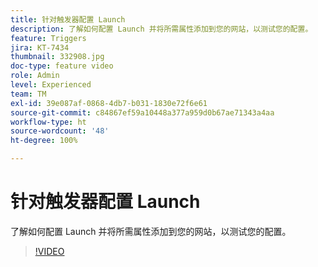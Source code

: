 ```yaml
---
title: 针对触发器配置 Launch
description: 了解如何配置 Launch 并将所需属性添加到您的网站，以测试您的配置。
feature: Triggers
jira: KT-7434
thumbnail: 332908.jpg
doc-type: feature video
role: Admin
level: Experienced
team: TM
exl-id: 39e087af-0868-4db7-b031-1830e72f6e61
source-git-commit: c84867ef59a10448a377a959d0b67ae71343a4aa
workflow-type: ht
source-wordcount: '48'
ht-degree: 100%

---
```


# 针对触发器配置 Launch

了解如何配置 Launch 并将所需属性添加到您的网站，以测试您的配置。

>[!VIDEO](https://video.tv.adobe.com/v/332908?quality=12&learn=on)
